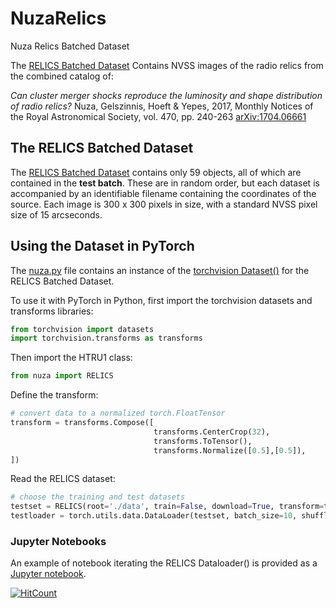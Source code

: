 # NuzaRelics
Nuza Relics Batched Dataset

The [RELICS Batched Dataset](https://raw.githubusercontent.com/as595/NuzaRelics/master/nuza-batches-py.tar.gz) Contains NVSS images of the radio relics from the combined catalog of:

*Can cluster merger shocks reproduce the luminosity and shape distribution of radio relics?*
Nuza, Gelszinnis, Hoeft & Yepes, 2017, Monthly Notices of the Royal Astronomical Society, vol. 470, pp. 240-263 [arXiv:1704.06661](https://arxiv.org/abs/1704.06661)

## The RELICS Batched Dataset

The [RELICS Batched Dataset](https://raw.githubusercontent.com/as595/NuzaRelics/master/nuza-batches-py.tar.gz) contains only 59 objects, all of which are contained in the **test batch**. These are in random order, but each dataset is accompanied by an identifiable filename containing the coordinates of the source. Each image is 300 x 300 pixels in size, with a standard NVSS pixel size of 15 arcseconds.

## Using the Dataset in PyTorch

The [nuza.py](https://raw.githubusercontent.com/as595/NuzaRelics/master/nuza.py) file contains an instance of the [torchvision Dataset()](https://pytorch.org/docs/stable/torchvision/datasets.html) for the RELICS Batched Dataset.

To use it with PyTorch in Python, first import the torchvision datasets and transforms libraries:

```python
from torchvision import datasets
import torchvision.transforms as transforms
```

Then import the HTRU1 class:

```python
from nuza import RELICS
```

Define the transform:

```python
# convert data to a normalized torch.FloatTensor
transform = transforms.Compose([
                                transforms.CenterCrop(32),
                                transforms.ToTensor(),
                                transforms.Normalize([0.5],[0.5]),
])
 ```

Read the RELICS dataset:

```python
# choose the training and test datasets
testset = RELICS(root='./data', train=False, download=True, transform=transform)
testloader = torch.utils.data.DataLoader(testset, batch_size=10, shuffle=True, num_workers=2)
```
 
### Jupyter Notebooks

An example of notebook iterating the RELICS Dataloader() is provided as a [Jupyter notebook](https://github.com/as595/NuzaRelics/blob/master/NuzaRelics_example.ipynb).

[![HitCount](http://hits.dwyl.io/as595/RELICS.svg)](http://hits.dwyl.io/as595/RELICS)

